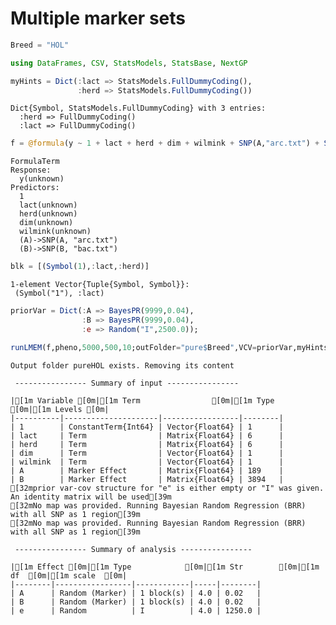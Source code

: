 
# Multiple marker sets


```julia
Breed = "HOL"
```

```julia
using DataFrames, CSV, StatsModels, StatsBase, NextGP
```


```julia
myHints = Dict(:lact => StatsModels.FullDummyCoding(),
               :herd => StatsModels.FullDummyCoding())
```

    Dict{Symbol, StatsModels.FullDummyCoding} with 3 entries:
      :herd => FullDummyCoding()
      :lact => FullDummyCoding()

```julia
f = @formula(y ~ 1 + lact + herd + dim + wilmink + SNP(A,"arc.txt") + SNP(B,"bac.txt"))
```

    FormulaTerm
    Response:
      y(unknown)
    Predictors:
      1
      lact(unknown)
      herd(unknown)
      dim(unknown)
      wilmink(unknown)
      (A)->SNP(A, "arc.txt")
      (B)->SNP(B, "bac.txt")




```julia
blk = [(Symbol(1),:lact,:herd)]
```

    1-element Vector{Tuple{Symbol, Symbol}}:
     (Symbol("1"), :lact)


```julia
priorVar = Dict(:A => BayesPR(9999,0.04),
                :B => BayesPR(9999,0.04),
                :e => Random("I",2500.0));
```


```julia
runLMEM(f,pheno,5000,500,10;outFolder="pure$Breed",VCV=priorVar,myHints=myHints,blockThese=blk)
```

    Output folder pureHOL exists. Removing its content
    
     ---------------- Summary of input ---------------- 
    
    |[1m Variable [0m|[1m Term                [0m|[1m Type            [0m|[1m Levels [0m|
    |----------|---------------------|-----------------|--------|
    | 1        | ConstantTerm{Int64} | Vector{Float64} | 1      |
    | lact     | Term                | Matrix{Float64} | 6      |
    | herd     | Term                | Matrix{Float64} | 6      |
    | dim      | Term                | Vector{Float64} | 1      |
    | wilmink  | Term                | Vector{Float64} | 1      |
    | A        | Marker Effect       | Matrix{Float64} | 189    |
    | B        | Marker Effect       | Matrix{Float64} | 3894   |
    [32mprior var-cov structure for "e" is either empty or "I" was given. An identity matrix will be used[39m
    [32mNo map was provided. Running Bayesian Random Regression (BRR) with all SNP as 1 region[39m
    [32mNo map was provided. Running Bayesian Random Regression (BRR) with all SNP as 1 region[39m
    
     ---------------- Summary of analysis ---------------- 
    
    |[1m Effect [0m|[1m Type            [0m|[1m Str        [0m|[1m df  [0m|[1m scale  [0m|
    |--------|-----------------|------------|-----|--------|
    | A      | Random (Marker) | 1 block(s) | 4.0 | 0.02   |
    | B      | Random (Marker) | 1 block(s) | 4.0 | 0.02   |
    | e      | Random          | I          | 4.0 | 1250.0 |


